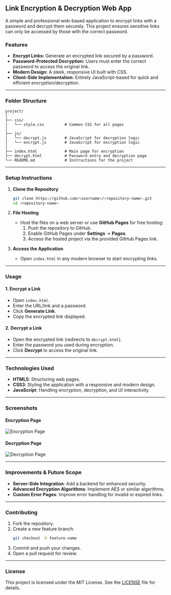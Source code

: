 
## Link Encryption & Decryption Web App

A simple and professional web-based application to encrypt links with a password and decrypt them securely. This project ensures sensitive links can only be accessed by those with the correct password.

### Features
- **Encrypt Links:** Generate an encrypted link secured by a password.
- **Password-Protected Decryption:** Users must enter the correct password to access the original link.
- **Modern Design:** A sleek, responsive UI built with CSS.
- **Client-Side Implementation:** Entirely JavaScript-based for quick and efficient encryption/decryption.

---

### Folder Structure

```
project/
│
├── css/
│   └── style.css         # Common CSS for all pages
│
├── js/
│   └── decrypt.js        # JavaScript for decryption logic
│   └── encrypt.js        # JavaScript for encryption logic
│
├── index.html            # Main page for encryption
├── decrypt.html          # Password entry and decryption page
└── README.md             # Instructions for the project
```

---

### Setup Instructions

1. **Clone the Repository**
   ```bash
   git clone https://github.com/<username>/<repository-name>.git
   cd <repository-name>
   ```

2. **File Hosting**
   - Host the files on a web server or use **GitHub Pages** for free hosting:
     1. Push the repository to GitHub.
     2. Enable GitHub Pages under **Settings** -> **Pages**.
     3. Access the hosted project via the provided GitHub Pages link.

3. **Access the Application**
   - Open `index.html` in any modern browser to start encrypting links.

---

### Usage

#### **1. Encrypt a Link**
   - Open `index.html`.
   - Enter the URL/link and a password.
   - Click **Generate Link**.
   - Copy the encrypted link displayed.

#### **2. Decrypt a Link**
   - Open the encrypted link (redirects to `decrypt.html`).
   - Enter the password you used during encryption.
   - Click **Decrypt** to access the original link.

---

### Technologies Used
- **HTML5**: Structuring web pages.
- **CSS3**: Styling the application with a responsive and modern design.
- **JavaScript**: Handling encryption, decryption, and UI interactivity.

---

### Screenshots

#### Encryption Page
![Encryption Page](https://via.placeholder.com/400x300?text=Encryption+Page)

#### Decryption Page
![Decryption Page](https://via.placeholder.com/400x300?text=Decryption+Page)

---

### Improvements & Future Scope
- **Server-Side Integration**: Add a backend for enhanced security.
- **Advanced Encryption Algorithms**: Implement AES or similar algorithms.
- **Custom Error Pages**: Improve error handling for invalid or expired links.

---

### Contributing
1. Fork the repository.
2. Create a new feature branch:
   ```bash
   git checkout -b feature-name
   ```
3. Commit and push your changes.
4. Open a pull request for review.

---

### License
This project is licensed under the MIT License. See the [LICENSE](LICENSE) file for details.

